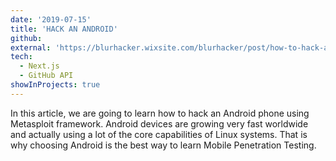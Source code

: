 ```yaml
---
date: '2019-07-15'
title: 'HACK AN ANDROID'
github:
external: 'https://blurhacker.wixsite.com/blurhacker/post/how-to-hack-an-androidin-2020-method-1'
tech:
  - Next.js
  - GitHub API
showInProjects: true
---
```


In this article, we are going to learn how to hack an Android phone using Metasploit framework. Android devices are growing very fast worldwide and actually using a lot of the core capabilities of Linux systems. That is why choosing Android is the best way to learn Mobile Penetration Testing.
